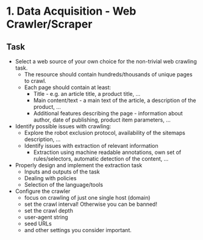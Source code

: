 # 1. Data Acquisition - Web Crawler/Scraper
## Task
+ Select a web source of your own choice for the non-trivial web crawling task.
  + The resource should contain hundreds/thousands of unique pages to crawl.
  + Each page should contain at least:
    + Title - e.g. an article title, a product title, …
    + Main content/text - a main text of the article, a description of the product, …
    + Additional features describing the page - information about author, date of publishing, product item parameters, …
+ Identify possible issues with crawling:
  + Explore the robot exclusion protocol, availability of the sitemaps description, …
  + Identify issues with extraction of relevant information
    + Extraction using machine readable annotations, own set of rules/selectors, automatic detection of the content, …
+ Properly design and implement the extraction task
  + Inputs and outputs of the task
  + Dealing with policies
  + Selection of the language/tools
+ Configure the crawler
  + focus on crawling of just one single host (domain)
  +  set the crawl interval! Otherwise you can be banned!
  + set the crawl depth
  + user-agent string
  + seed URLs
  + and other settings you consider important.
